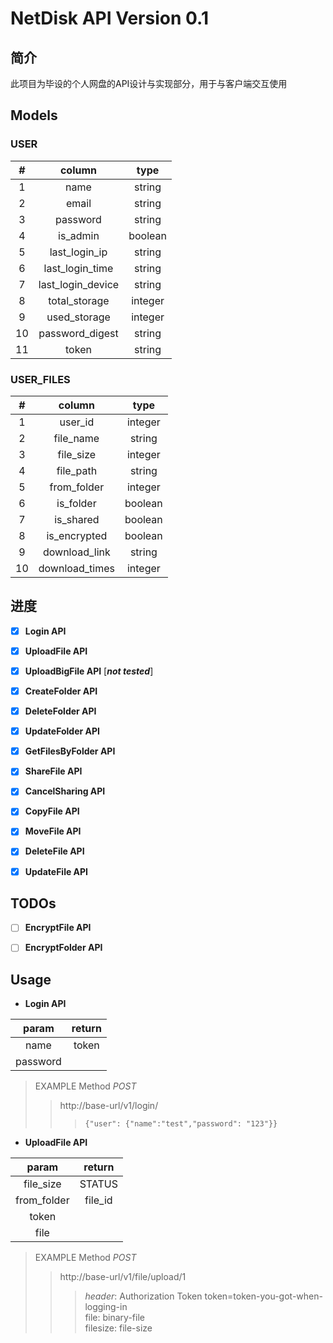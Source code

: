# NetDisk API Version 0.1

## 简介
此项目为毕设的个人网盘的API设计与实现部分，用于与客户端交互使用

## Models

### USER
|#|column|type|
|:---:|:---:|:---:|
|1|name|string|
|2|email|string|
|3|password|string|
|4|is_admin|boolean|
|5|last_login_ip|string|
|6|last_login_time|string|
|7|last_login_device|string|
|8|total_storage|integer|
|9|used_storage|integer|
|10|password_digest|string|
|11|token|string|

### USER_FILES
|#|column|type|
|:---:|:---:|:---:|
|1|user_id|integer|
|2|file_name|string|
|3|file_size|integer|
|4|file_path|string|
|5|from_folder|integer|
|6|is_folder|boolean|
|7|is_shared|boolean|
|8|is_encrypted|boolean|
|9|download_link|string|
|10|download_times|integer|

## 进度
- [x] **Login API**

- [x] **UploadFile API**

- [x] **UploadBigFile API** [_**not tested**_]

- [x] **CreateFolder API** 

- [x] **DeleteFolder API**

- [x] **UpdateFolder API**

- [x] **GetFilesByFolder API**

- [x] **ShareFile API**

- [x] **CancelSharing API**

- [x] **CopyFile API**

- [x] **MoveFile API**

- [x] **DeleteFile API**

- [x] **UpdateFile API**

## TODOs

- [ ] **EncryptFile API**

- [ ] **EncryptFolder API**

## Usage

- **Login API**

|param|return|
|:---:|:----:|
|name|token|
|password|

> EXAMPLE Method _POST_
>> http://base-url/v1/login/
>>> ```{"user": {"name":"test","password": "123"}} ```

- **UploadFile API**

|param|return|
|:---:|:----:|
|file_size|STATUS|
|from_folder|file_id|
|token||
|file||

> EXAMPLE Method _POST_
>> http://base-url/v1/file/upload/1
>>> _header_: Authorization Token token=token-you-got-when-logging-in <br> 
>>> file: binary-file <br>
>>> filesize: file-size 






